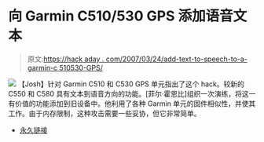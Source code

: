 # 向 Garmin C510/530 GPS 添加语音文本

> 原文:[https://hack aday . com/2007/03/24/add-text-to-speech-to-a-garmin-c 510530-GPS/](https://hackaday.com/2007/03/24/add-text-to-speech-to-a-garmin-c510530-gps/)

![](../Images/4e76fb2383969cc5f69470525d05c78c.png)
【Josh】针对 Garmin C510 和 C530 GPS 单元指出了这个 hack。较新的 C550 和 C580 具有文本到语音方向的功能。[菲尔·霍恩比]组织一次演练，将这一有价值的功能添加到旧设备中。他利用了各种 Garmin 单元的固件相似性，并使其工作。由于内存限制，这种攻击需要一些妥协，但它非常简单。

*   [永久链接](http://geepeeex.googlepages.com/text2speech)